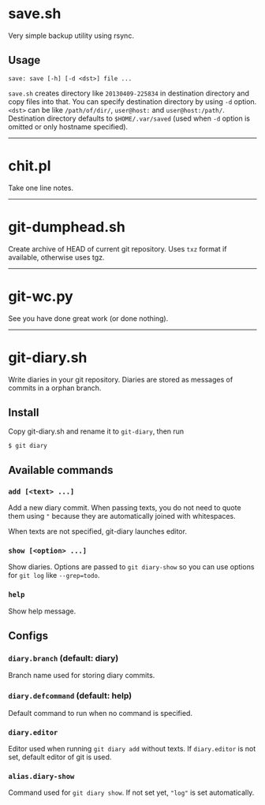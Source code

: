 save.sh
=======

Very simple backup utility using rsync.

Usage
-----

    save: save [-h] [-d <dst>] file ...

`save.sh` creates directory like `20130409-225834` in destination directory and
copy files into that. You can specify destination directory by using `-d`
option. `<dst>` can be like `/path/of/dir/`, `user@host:` and
`user@host:/path/`. Destination directory defaults to `$HOME/.var/saved` (used
when `-d` option is omitted or only hostname specified).

***

chit.pl
=======

Take one line notes.



***

git-dumphead.sh
===============

Create archive of HEAD of current git repository.
Uses `txz` format if available, otherwise uses tgz.



***

git-wc.py
=========

See you have done great work (or done nothing).



***

git-diary.sh
============

Write diaries in your git repository. Diaries are stored as messages of commits
in a orphan branch.


Install
-------

Copy git-diary.sh and rename it to `git-diary`, then run

    $ git diary


Available commands
------------------

### `add [<text> ...]`

Add a new diary commit. When passing texts, you do not need to quote them
using `"` because they are automatically joined with whitespaces.

When texts are not specified, git-diary launches editor.

### `show [<option> ...]`

Show diaries. Options are passed to `git diary-show` so you can use options for
`git log` like `--grep=todo`.

### `help`

Show help message.


Configs
-------

### `diary.branch` (default: diary)

Branch name used for storing diary commits.

### `diary.defcommand` (default: help)

Default command to run when no command is specified.

### `diary.editor`

Editor used when running `git diary add` without texts. If `diary.editor` is not
set, default editor of git is used.

### `alias.diary-show`

Command used for `git diary show`. If not set yet, `"log"` is set automatically.

